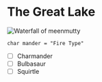 # The Great Lake
![Waterfall of meenmutty](https://github.com/user-attachments/assets/947356a5-8350-417f-b4be-5455dd30a759)

```
char mander = "Fire Type"
```
- [ ] Charmander
- [ ] Bulbasaur 
- [ ] Squirtle
